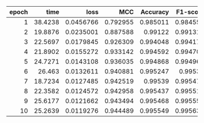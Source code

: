 |   epoch |    time |      loss |      MCC |   Accuracy |   F1-score |
|--------:|--------:|----------:|---------:|-----------:|-----------:|
|       1 | 38.4238 | 0.0456766 | 0.792955 |   0.985011 |   0.984552 |
|       2 | 19.8876 | 0.0235001 | 0.887588 |   0.99122  |   0.991319 |
|       3 | 22.5697 | 0.0179845 | 0.926309 |   0.994048 |   0.994177 |
|       4 | 21.8902 | 0.0155272 | 0.933142 |   0.994592 |   0.994709 |
|       5 | 24.7271 | 0.0143108 | 0.936035 |   0.994868 |   0.994967 |
|       6 | 26.463  | 0.0132611 | 0.940881 |   0.995247 |   0.99534  |
|       7 | 18.7234 | 0.0127485 | 0.942519 |   0.99539  |   0.995476 |
|       8 | 22.3582 | 0.0124572 | 0.942958 |   0.995437 |   0.995519 |
|       9 | 25.6177 | 0.0121662 | 0.943494 |   0.995468 |   0.995552 |
|      10 | 25.2639 | 0.0119276 | 0.944489 |   0.995549 |   0.995631 |
